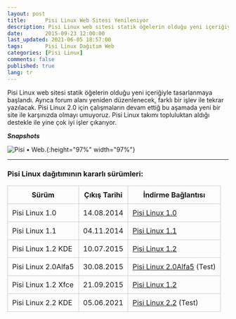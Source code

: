 ```yaml
---
layout: post
title:      Pisi Linux Web Sitesi Yenileniyor
description: Pisi Linux web sitesi statik öğelerin olduğu yeni içeriğiyle tasarlanmaya başlandı
date:       2015-09-23 12:00:00
last_updated: 2021-06-05 18:57:00
tags:       Pisi Linux Dağıtım Web
categories: [Pisi Linux]
comments: false
published: true
lang: tr
---
```


Pisi Linux web sitesi statik öğelerin olduğu yeni içeriğiyle tasarlanmaya başlandı. Ayrıca forum alanı yeniden düzenlenecek, farklı bir işlev ile tekrar yazılacak. Pisi Linux 2.0 için çalışmaların devam ettiğ bu aşamada yeni bir site ile karşınızda olmayı umuyoruz. Pisi Linux takımı topluluktan aldığı destekle ile yine çok iyi işler çıkarıyor.


***Snapshots***

![Pisi &bull; Web.](/images/web-site.png "Pisi &bull; Web."){:height="97%" width="97%"}

* * *

### Pisi Linux dağıtımının kararlı sürümleri:



| Sürüm                  |  Çıkış Tarihi |  İndirme Bağlantısı |
|------------------------|---------------|---------------------|
| Pisi Linux 1.0         |  14.08.2014   |  [Pisi Linux 1.0](https://sourceforge.net/projects/pisilinux/files/1.0/)|
| Pisi Linux 1.1         |  04.11.2014   |  [Pisi Linux 1.1](https://sourceforge.net/projects/pisilinux/files/1.1/)|
| Pisi Linux 1.2 KDE     |  10.07.2015   |  [Pisi Linux 1.2](https://sourceforge.net/projects/pisilinux/files/1.2/)|
| Pisi Linux 2.0Alfa5    |  30.08.2015   |  [Pisi Linux 2.0Alfa5](https://openload.co/f/vuimrNgPjSE/Pisi-Linux-2.0-Alfa5-KDE5-KaraKedi-x86_64.iso) (Test)|
| Pisi Linux 1.2 Xfce    |  21.09.2015   |  [Pisi Linux 1.2](https://openload.co/f/R6JeYpGW3BM/Pisi-Linux-1.2-XFCE-x86_64.iso)|
| Pisi Linux 2.2 KDE     |  05.06.2021   |  [Pisi Linux 2.2](https://e.pcloud.link/publink/show?code=XZ48hVZ76DhkHNleSHNaD1ntogQdQd0CrxX) (Test)|

<style>
            table {
                border-collapse: collapse;
                width: 100%;
            }
            th, td {
                border: 1px solid #ccc;
                padding: 10px;
            }
            table.alt tr:nth-child(even) {
                background-color: #eee;
            }
            table.alt tr:nth-child(odd) {
                background-color: #fff;
            }            
        </style>
 
